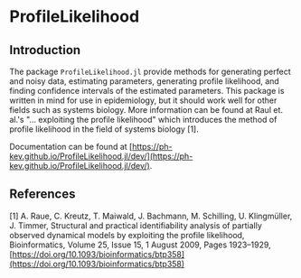 # ProfileLikelihood

## Introduction
The package `ProfileLikelihood.jl` provide methods for generating perfect and noisy data, estimating parameters, generating profile likelihood, and finding confidence intervals of the estimated parameters. This package is written in mind for use in epidemiology, but it should work well for other fields such as systems biology. More information can be found at Raul et. al.'s "... exploiting the profile likelihood" which introduces the method of profile likelihood in the field of systems biology [1].

Documentation can be found at [https://ph-kev.github.io/ProfileLikelihood.jl/dev/](https://ph-kev.github.io/ProfileLikelihood.jl/dev/).

## References 
[1] A. Raue, C. Kreutz, T. Maiwald, J. Bachmann, M. Schilling, U. Klingmüller, J. Timmer, Structural and practical identifiability analysis of partially observed dynamical models by exploiting the profile likelihood, Bioinformatics, Volume 25, Issue 15, 1 August 2009, Pages 1923–1929, [https://doi.org/10.1093/bioinformatics/btp358](https://doi.org/10.1093/bioinformatics/btp358)